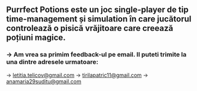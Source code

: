 ## Purrfect Potions este un joc single-player de tip time-management și simulation în care jucătorul controlează o pisică vrăjitoare care creează poțiuni magice.
###  -> Am vrea sa primim feedback-ul pe email. Il puteti trimite la una dintre adresele urmatoare: 
 -> letitia.telicov@gmail.com
 -> tirilapatric11@gmail.com
 -> anamaria29suditu@gmail.com
